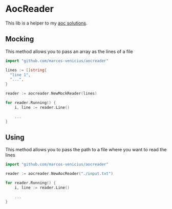 # AocReader

This lib is a helper to my [aoc solutions](https://github.com/marcos-venicius/aoc).

## Mocking

This method allows you to pass an array as the lines of a file

```go
import "github.com/marcos-venicius/aocreader"

lines := []string{
  "line 1",
  "...",
}

reader := aocreader.NewMockReader(lines)

for reader.Running() {
    i, line := reader.Line()

    ...
}
```

## Using

This method allows you to pass the path to a file where you want to read the lines

```go
import "github.com/marcos-venicius/aocreader"

reader := aocreader.NewAocReader("./input.txt")

for reader.Running() {
    i, line := reader.Line()

    ...
}
```
